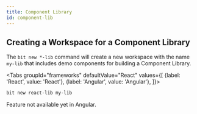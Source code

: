 ```yaml
---
title: Component Library
id: component-lib
---
```


## Creating a Workspace for a Component Library

The `bit new *-lib` command will create a new workspace with the name `my-lib` that includes demo components for building a Component Library.

<Tabs
groupId="frameworks"
defaultValue="React"
values={[
{label: 'React', value: 'React'},
{label: 'Angular', value: 'Angular'},
]}>
<TabItem value="React">

```bash
bit new react-lib my-lib
```

  </TabItem>
  <TabItem value="Angular">

Feature not available yet in Angular.

  </TabItem>
</Tabs>
